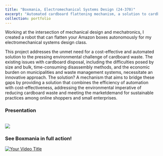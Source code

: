 ```yaml
---
title: "Boxmania, Electromechanical Systems Design (24-370)"
excerpt: "Automated cardboard flattening mechanism, a solution to cardboard waste <br/><img src='/images/2d1c08_5d6723af558541729cdc7b6c163c42b9~mv2.png'>"
collection: portfolio
---
```



Working at the intersection of mechanical design and mechatronics, I created a robot that can flatten your Amazon boxes autonomously for my electromechanical systems design class.

This project addresses the unmet need for a cost-effective and automated solution to the pressing environmental challenge of cardboard waste. The existing issues with cardboard disposal, including the difficulties posed by size and bulk, time-consuming disassembly methods, and the economic burden on municipalities and waste management systems, necessitate an innovative approach. The solution? A mechanism that aims to bridge these gaps by providing a solution that combines the efficiency of automation with cost-effectiveness, addressing the environmental imperative of reducing cardboard waste and meeting the marketdemand for sustainable practices among online shoppers and small enterprises.

### Presentation 

<br/><img src='/images/Poster - BoxMania-1.png'>

### See Boxmania in full action!

[![Your Video Title](https://your-image-host.com/your-thumbnail.jpg)](https://www.youtube.com/watch?v=3mwiCy7MEk4)
 

